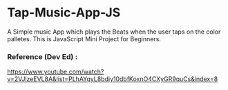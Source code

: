 # Tap-Music-App-JS

A Simple music App which plays the Beats when the user taps on the color palletes. This is JavaScript Mini Project for Beginners.

### Reference (Dev Ed) : 

https://www.youtube.com/watch?v=2VJlzeEVL8A&list=PLhAYqyL8bdjy10dbfKoxnO4CXyGR9quCs&index=8

